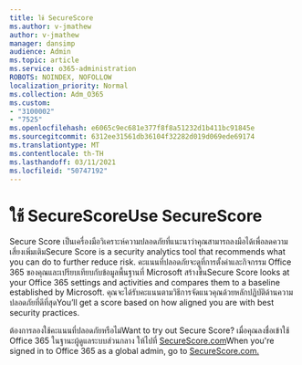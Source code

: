 ```yaml
---
title: ใช้ SecureScore
ms.author: v-jmathew
author: v-jmathew
manager: dansimp
audience: Admin
ms.topic: article
ms.service: o365-administration
ROBOTS: NOINDEX, NOFOLLOW
localization_priority: Normal
ms.collection: Adm_O365
ms.custom:
- "3100002"
- "7525"
ms.openlocfilehash: e6065c9ec681e377f8f8a51232d1b411bc91845e
ms.sourcegitcommit: 6312ee31561db36104f32282d019d069ede69174
ms.translationtype: MT
ms.contentlocale: th-TH
ms.lasthandoff: 03/11/2021
ms.locfileid: "50747192"
---
```

# <a name="use-securescore"></a><span data-ttu-id="7a589-102">ใช้ SecureScore</span><span class="sxs-lookup"><span data-stu-id="7a589-102">Use SecureScore</span></span>

<span data-ttu-id="7a589-103">Secure Score เป็นเครื่องมือวิเคราะห์ความปลอดภัยที่แนะนาว่าคุณสามารถลงมือได้เพื่อลดความเสี่ยงเพิ่มเติม</span><span class="sxs-lookup"><span data-stu-id="7a589-103">Secure Score is a security analytics tool that recommends what you can do to further reduce risk.</span></span> <span data-ttu-id="7a589-104">คะแนนที่ปลอดภัยจะดูที่การตั้งค่าและกิจกรรม Office 365 ของคุณและเปรียบเทียบกับข้อมูลพื้นฐานที่ Microsoft สร้างขึ้น</span><span class="sxs-lookup"><span data-stu-id="7a589-104">Secure Score looks at your Office 365 settings and activities and compares them to a baseline established by Microsoft.</span></span> <span data-ttu-id="7a589-105">คุณจะได้รับคะแนนตามวิธีการจัดแนวคุณด้วยหลักปฏิบัติด้านความปลอดภัยที่ดีที่สุด</span><span class="sxs-lookup"><span data-stu-id="7a589-105">You’ll get a score based on how aligned you are with best security practices.</span></span>

<span data-ttu-id="7a589-106">ต้องการลองใช้คะแนนที่ปลอดภัยหรือไม่</span><span class="sxs-lookup"><span data-stu-id="7a589-106">Want to try out Secure Score?</span></span> <span data-ttu-id="7a589-107">เมื่อคุณลงชื่อเข้าใช้ Office 365 ในฐานะผู้ดูแลระบบส่วนกลาง ให้ไปที่ [SecureScore.com](https://securescore.office.com/)</span><span class="sxs-lookup"><span data-stu-id="7a589-107">When you're signed in to Office 365 as a global admin, go to [SecureScore.com.](https://securescore.office.com/)</span></span>
